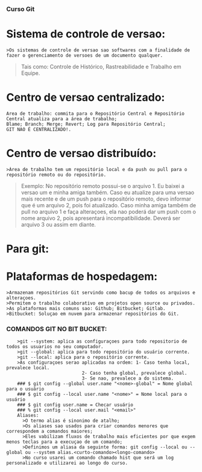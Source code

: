 ### Curso Git
# Sistema de controle de versao:
	>Os sistemas de controle de versao sao softwares com a finalidade de fazer o gerenciamento de versoes de um documento qualquer.
>Tais como: Controle de Histórico, Rastreabilidade e Trabalho em Equipe.

# Centro de versao centralizado:
	Area de trabalho: commita para o Repositório Central e Repositório Central atualiza para a área de trabalho;
	Blame; Branch; Merge; Revert; Log para Repositório Central;
	GIT NAO É CENTRALIZADO!.

# Centro de versao distribuído:
	>Área de trabalho tem um repositório local e da push ou pull para o repositório remoto ou do repositório.
>Exemplo: No repositório remoto possui-se o arquivo 1. Eu baixei a versao um e minha amiga também. Caso eu atualize para uma versao mais recente e de um push para o repositório remoto, devo informar que é um arquivo 2, pois foi atualizado. Caso minha amiga também de pull no arquivo 1 e faça alteraçoes, ela nao poderá dar um push com o nome arquivo 2, pois apresentará incompatibilidade. Deverá ser arquivo 3 ou assim em diante.

# Para git:
# Plataformas de hospedagem:
	>Armazenam repositórios Git servindo como bacup de todos os arquivos e alteraçoes.
	>Permitem o trabalho colaborativo em projetos open source ou privados.
	>As plataformas mais comuns sao: Github; Bitbucket; Gitlab.
	>Bitbucket: Soluçao em nuvem para armazenar repositórios do Git.

### COMANDOS GIT NO BIT BUCKET:
		>git --system: aplica as configuraçoes para todo repositorio de todos os usuarios no seu computador.
		>git --global: aplica para todo repositório do usuário corrente.
		>git --local: aplica para o repositório corrente.
		>As configuraçoes serao aplicadas na ordem: 1- Caso tenha local, prevalece local.
							    2- Caso tenha global, prevalece global.
							    3- Se nao, prevalece a do sistema.
		### $ git config --global user.name "<nome>-global" = Nome global para o usuário
		### $ git config --local user.name "<nome>" = Nome local para o usuário
		### $ git config user.name = Checar usuário
		### % git config --local user.mail "<email>"
		Aliases:
		  >O termo alias é sinonimo de atalho; 
		  >Os aliases sao usados para criar comandos menores que correspondem a comandos maiores;
		  >Eles vabilizam fluxos de trabalho mais eficientes por que exgem menos teclas para a execuçao de um comando;
		  >Definimos um aliasa da seguinte forma: git config --local ou --global ou --system alias.<curto-comando><longo-comando>
		  >No curso usarei um comando chamado hist que será um log personalizado e utilizarei ao longo do curso.
									

